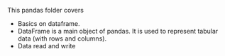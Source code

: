 This pandas folder covers 
- Basics on dataframe. 
- DataFrame is a main object of pandas. It is used to represent tabular data (with rows and columns). 
- Data read and write 